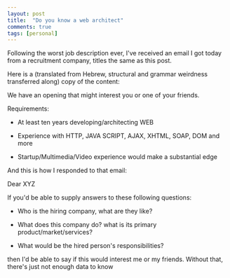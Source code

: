 ```yaml
---
layout: post
title:  "Do you know a web architect"
comments: true
tags: [personal]
---
```



Following the worst job description ever, I've received an email I got today from a recruitment company, titles the same as this post.

Here is a (translated from Hebrew, structural and grammar weirdness transferred along) copy of the content:



We have an opening that might interest you or one of your friends.

Requirements:

- At least ten years developing/architecting WEB

- Experience with HTTP, JAVA SCRIPT, AJAX, XHTML, SOAP, DOM and more

- Startup/Multimedia/Video experience would make a substantial edge

And this is how I responded to that email:

Dear XYZ

If you'd be able to supply answers to these following questions:

- Who is the hiring company, what are they like?

- What does this company do? what is its primary product/market/services?

- What would be the hired person's responsibilities?

then I'd be able to say if this would interest me or my friends. Without that, there's just not enough data to know

